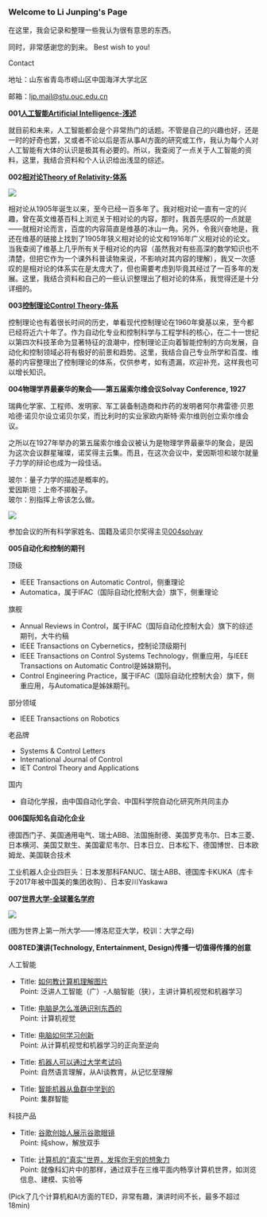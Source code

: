 ### Welcome to Li Junping's Page

在这里，我会记录和整理一些我认为很有意思的东西。

同时，非常感谢您的到来。 Best wish to you!

Contact

地址：山东省青岛市崂山区中国海洋大学北区

邮箱：ljp.mail@stu.ouc.edu.cn

**001[人工智能Artificial Intelligence-浅述](https://veritas-lux.github.io/001ai)**

就目前和未来，人工智能都会是个非常热门的话题。不管是自己的兴趣也好，还是一时的好奇也罢，又或者不论以后是否从事AI方面的研究或工作，我认为每个人对人工智能有大体的认识是极其有必要的。所以，我查阅了一点关于人工智能的资料，这里，我结合资料和个人认识给出浅显的综述。

**002[相对论Theory of Relativity-体系](https://veritas-lux.github.io/002theory_of_relativity)**

![](https://veritas-lux.github.io/Black_hole_lensing.gif)

相对论从1905年诞生以来，至今已经一百多年了。我对相对论一直有一定的兴趣，曾在英文维基百科上浏览关于相对论的内容，那时，我首先感叹的一点就是——就相对论而言，百度的内容简直是维基的冰山一角。另外，令我兴奋地是，我还在维基的链接上找到了1905年狭义相对论的论文和1916年广义相对论的论文。当我查阅了维基上几乎所有关于相对论的内容（虽然我对有些高深的数学知识也不清楚，但把它作为一个课外科普读物来说，不影响对其内容的理解），我又一次感叹的是相对论的体系实在是太庞大了，但也需要考虑到毕竟其经过了一百多年的发展。这里，我结合资料和自己的一些认识整理出了相对论的体系，我觉得还是十分详细的。

**003[控制理论Control Theory-体系](https://veritas-lux.github.io/003control_theory)**

控制理论也有着很长时间的历史，单看现代控制理论在1960年奠基以来，至今都已经将近六十年了。作为自动化专业和控制科学与工程学科的核心，在二十一世纪以第四次科技革命为显著特征的浪潮中，控制理论正向着智能控制的方向发展，自动化和控制领域必将有极好的前景和趋势。这里，我结合自己专业所学和百度、维基的内容整理出了控制理论的体系，仅供参考，如有遗漏，欢迎补充，这样我也可以增长知识。

**004物理学界最豪华的聚会——第五届索尔维会议Solvay Conference, 1927**

瑞典化学家、工程师、发明家、军工装备制造商和炸药的发明者阿尔弗雷德·贝恩哈德·诺贝尔设立诺贝尔奖，而比利时的实业家欧内斯特·索尔维则创立索尔维会议。

之所以在1927年举办的第五届索尔维会议被认为是物理学界最豪华的聚会，是因为这次会议群星璀璨，诺奖得主云集。而且，在这次会议中，爱因斯坦和玻尔就量子力学的辩论也成为一段佳话。

玻尔：量子力学的描述是概率的。  
爱因斯坦：上帝不掷骰子。  
玻尔：别指挥上帝该怎么做。

![](https://veritas-lux.github.io/1927Solvay.png)

参加会议的所有科学家姓名、国籍及诺贝尔奖得主见[004solvay](https://veritas-lux.github.io/004solvay)

**005自动化和控制的期刊**

顶级
- IEEE Transactions on Automatic Control，侧重理论  
- Automatica，属于IFAC（国际自动化控制大会）旗下，侧重理论

旗舰
- Annual Reviews in Control，属于IFAC（国际自动化控制大会）旗下的综述期刊，大牛约稿  
- IEEE Transactions on Cybernetics，控制论顶级期刊  
- IEEE Transactions on Control Systems Technology，侧重应用，与IEEE Transactions on Automatic Control是姊妹期刊。  
- Control Engineering Practice，属于IFAC（国际自动化控制大会）旗下，侧重应用，与Automatica是姊妹期刊。

部分领域
- IEEE Transactions on Robotics

老品牌
- Systems & Control Letters  
- International Journal of Control  
- IET Control Theory and Applications

国内  
- 自动化学报，由中国自动化学会、中国科学院自动化研究所共同主办

**006国际知名自动化企业**

德国西门子、美国通用电气、瑞士ABB、法国施耐德、美国罗克韦尔、日本三菱、日本横河、美国艾默生、美国霍尼韦尔、日本日立、日本松下、德国博世、日本欧姆龙、美国联合技术

工业机器人企业四巨头：日本发那科FANUC、瑞士ABB、德国库卡KUKA（库卡于2017年被中国美的集团收购）、日本安川Yaskawa

**007[世界大学-全球著名学府](https://veritas-lux.github.io/007world_university)**

![](https://veritas-lux.github.io/alma_mater.png)

(图为世界上第一所大学——博洛尼亚大学，校训：大学之母)

**008TED演讲(Technology, Entertainment, Design)传播一切值得传播的创意**

人工智能

- Title: [如何教计算机理解图片](http://open.163.com/movie/2015/3/Q/R/MAKN9A24M_MAKN9QAQR.html)  
Point: 泛讲人工智能（广）-人脑智能（狭），主讲计算机视觉和机器学习

- Title: [电脑是怎么准确识别东西的](http://open.163.com/movie/2018/7/E/N/MDL1F9Q44_MDL1FDAEN.html)  
Point: 计算机视觉

- Title: [电脑如何学习创新](http://open.163.com/movie/2016/8/9/I/MBSSQ97R7_MBT91K99I.html)  
Point: 从计算机视觉和机器学习的正向至逆向

- Title: [机器人可以通过大学考试吗](http://open.163.com/movie/2018/9/8/E/MDQO2385L_MDQO6MB8E.html)  
Point: 自然语言理解，从AI谈教育，从记忆至理解

- Title: [智能机器从鱼群中学到的](http://open.163.com/movie/2019/1/M/8/ME3LN48V1_ME3LNCGM8.html)  
Point: 集群智能

科技产品

- Title: [谷歌创始人展示谷歌眼镜](http://open.163.com/movie/2013/4/S/V/M8VU1HC4K_M8VU1OJSV.html)  
Point: 纯show，解放双手

- Title: [计算机的“真实”世界，发挥你无穷的想象力](http://open.163.com/movie/2013/10/F/9/M9AI41S7L_M9AI4A6F9.html)  
Point: 就像科幻片中的那样，通过双手在三维平面内畅享计算机世界，如浏览信息、建模、实验等

(Pick了几个计算机和AI方面的TED，非常有趣，演讲时间不长，最多不超过18min)
